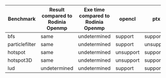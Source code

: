 
| Benchmark  | Result compared to Rodinia Openmp | Exe time compared to Rodinia Openmp | opencl | ptx | spirv |
| ------------- | ------------- | ------------- | ------------- | ------------- | ------------- |
| bfs | same  | undetermined | support | support | unsupport
| particlefilter | same  | undetermined | support | unsupport | unsupport
| hotspot | same  | undetermined | unsupport | support | unsupport
| hotspot3D | same  | undetermined | unsupport | support | unsupport
| lud | undetermined  | undetermined | support | support | unsupport

